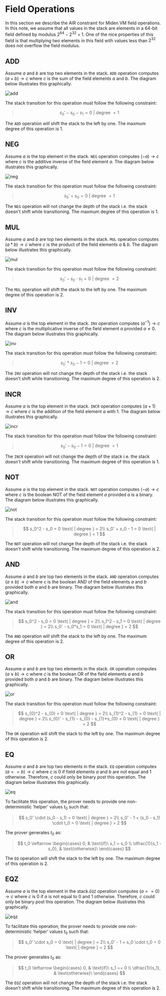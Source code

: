 # Field Operations
In this section we describe the AIR constraint for Miden VM field operations. In this note, we assume that all values in the stack are elements in a 64-bit field defined by modulus $2^{64} − 2^{32} + 1$. One of the nice properties of this field is that multiplying two elements in this field with values less than $2^{32}$ does not overflow the field modulus. 

## ADD
Assume $a$ and $b$ are top two elements in the stack. `ADD` operation computes $(a + b) \rightarrow c$ where $c$ is the sum of the field elements $a$ and $b$. The diagram below illustrates this graphically.

![add](../../assets/design/stack/field_operations/ADD.png)

The stack transition for this operation must follow the following constraint: 

> $$
s_0' - s_0 - s_1 = 0 \text{ | degree } = 1
$$

The `ADD` operation will shift the stack to the left by one. The maxmum degree of this operation is $1$.

## NEG

Assume $a$ is the top element in the stack. `NEG` operation computes $(-a) \rightarrow c$ where $c$ is the additive inverse of the field element $a$. The diagram below illustrates this graphically.

![neg](../../assets/design/stack/field_operations/NEG.png)

The stack transition for this operation must follow the following constraint:

> $$
s_0' + s_0 = 0 \text{ | degree } = 1
$$

The `NEG` operation will not change the depth of the stack i.e. the stack doesn't shift while transitioning. The maxmum degree of this operation is $1$.

## MUL

Assume $a$ and $b$ are top two elements in the stack. `MUL` operation computes $(a * b) \rightarrow c$ where $c$ is the product of the field elements $a$ & $b$. The diagram below illustrates this graphically.

![mul](../../assets/design/stack/field_operations/MUL.png)

The stack transition for this operation must follow the following constraint:

> $$
s_0' - s_0 \cdot s_1 = 0 \text{ | degree } = 2
$$

The `MUL` operation will shift the stack to the left by one. The maximum degree of this operation is $2$.

## INV

Assume $a$ is the top element in the stack. `INV` operation computes $(a^{-1}) \rightarrow c$ where $c$ is the multiplicative inverse of the field element $a$ provided $a \neq 0$. The diagram below illustrates this graphically.

![inv](../../assets/design/stack/field_operations/INV.png)

The stack transition for this operation must follow the following constraint:

> $$
s_0'*s_0 - 1 = 0 \text{ | degree } = 2
$$

The `INV` operation will not change the depth of the stack i.e. the stack doesn't shift while transitioning. The maximum degree of this operation is $2$.

## INCR

Assume $a$ is the top element in the stack. `INCR` operation computes $(a+1) \rightarrow c$ where $c$ is the addition of the field element $a$ with $1$. The diagram below illustrates this graphically.

![incr](../../assets/design/stack/field_operations/INCR.png)


The stack transition for this operation must follow the following constraint:

> $$
s_0' - s_0 - 1 = 0 \text{ | degree } = 1
$$

The `INCR` operation will not change the depth of the stack i.e. the stack doesn't shift while transitioning. The maximum degree of this operation is $1$.

## NOT

Assume $a$ is the top element in the stack. `NOT` operation computes $(\lnot a) \rightarrow c$ where $c$ is the boolean NOT of the field element $a$ provided $a$ is a binary. The diagram below illustrates this graphically.

![not](../../assets/design/stack/field_operations/NOT.png)


The stack transition for this operation must follow the following constraint:

> $$
s_0^2 - s_0 = 0 \text{ | degree } = 2\\ 
s_0' + s_0 - 1 = 0 \text{ | degree } = 1
$$


The `NOT` operation will not change the depth of the stack i.e. the stack doesn't shift while transitioning. The maximum degree of this operation is $2$.

## AND

Assume $a$ and $b$ are top two elements in the stack. `AND` operation computes $(a \land b) \rightarrow c$ where $c$ is the boolean AND of the field elements $a$ and $b$ provided both $a$ and $b$ are binary. The diagram below illustrates this graphically.

![and](../../assets/design/stack/field_operations/AND.png)

The stack transition for this operation must follow the following constraint:

> $$
s_0^2 - s_0 = 0 \text{ | degree } = 2\\
s_1^2 - s_1 = 0 \text{ | degree } = 2\\
s_0' - s_0*s_1 = 0 \text{ | degree } = 2
$$

The `AND` operation will shift the stack to the left by one. The maximum degree of this operation is $2$.

## OR

Assume $a$ and $b$ are top two elements in the stack. `OR` operation computes $(a \lor b) \rightarrow c$ where $c$ is the boolean OR of the field elements $a$ and $b$ provided both $a$ and $b$ are binary. The diagram below illustrates this graphically.

![or](../../assets/design/stack/field_operations/OR.png)

The stack transition for this operation must follow the following constraint:

> $$
s_{0}^2 - s_{0} = 0 \text{ | degree } = 2\\
s_{1}^2 - s_{1} = 0 \text{ | degree } = 2\\
s_{0}' - s_{1} - s_{0} - s_{1}*s_{0} = 0 \text{ | degree } = 2
$$

The `OR` operation will shift the stack to the left by one. The maximum degree of this operation is $2$.

## EQ

Assume $a$ and $b$ are top two elements in the stack. `EQ` operation computes $(a == b) \rightarrow c$ where $c$ is $0$ if field elements $a$ and $b$ are not equal and $1$ otherwise. Therefore, $c$ could only be binary post this operation. The diagram below illustrates this graphically.

![eq](../../assets/design/stack/field_operations/EQ.png)

To facilitate this operation, the prover needs to provide one non-deterministic ‘helper’ values $t_0$ such that:

> $$
s_0' \cdot (s_0 - s_1) = 0 \text{ | degree } = 2\\
s_0' - 1 + (s_0 - s_1) \cdot t_0 = 0 \text{ | degree } = 2
$$

The prover generates $t_0$ as:

> $$
t_0 \leftarrow \begin{cases} 0, & \text{if}\ s_1 = s_0 \\ \dfrac{1}{s_1 - s_0}, & \text{otherwise}\ \end{cases}
$$

The `EQ` operation will shift the stack to the left by one. The maximum degree of this operation is $2$.

## EQZ

Assume $a$ is the top element in the stack.`EQZ` operation computes $(a == 0) \rightarrow c$ where $c$ is $0$ if $a$ is not equal to $0$ and $1$ otherwise. Therefore, $c$ could only be binary post this operation. The diagram below illustrates this graphically.

![eqz](../../assets/design/stack/field_operations/EQZ.png)

To facilitate this operation, the prover needs to provide one non-deterministic ‘helper’ values $t_0$ such that:

> $$
s_0' \cdot s_0 = 0 \text{ | degree } = 2\\
s_0' - 1 + s_0 \cdot t_0 = 0 \text{ | degree } = 2
$$

The prover generates $t_0$ as:

> $$
t_0 \leftarrow \begin{cases} 0, & \text{if}\ s_1 == 0 \\ \dfrac{1}{s_1}, & \text{otherwise}\ \end{cases}
$$


The `EQZ` operation will not change the depth of the stack i.e. the stack doesn't shift while transitioning.  The maximum degree of this operation is $2$.